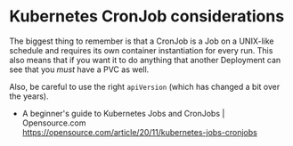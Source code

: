 # Kubernetes CronJob considerations

The biggest thing to remember is that a CronJob is a Job on a UNIX-like schedule and requires its own container instantiation for every run. This also means that if you want it to do anything that another Deployment can see that you *must* have a PVC as well.

Also, be careful to use the right `apiVersion` (which has changed a bit over the years).

* A beginner\'s guide to Kubernetes Jobs and CronJobs \| Opensource.com  
  <https://opensource.com/article/20/11/kubernetes-jobs-cronjobs>
